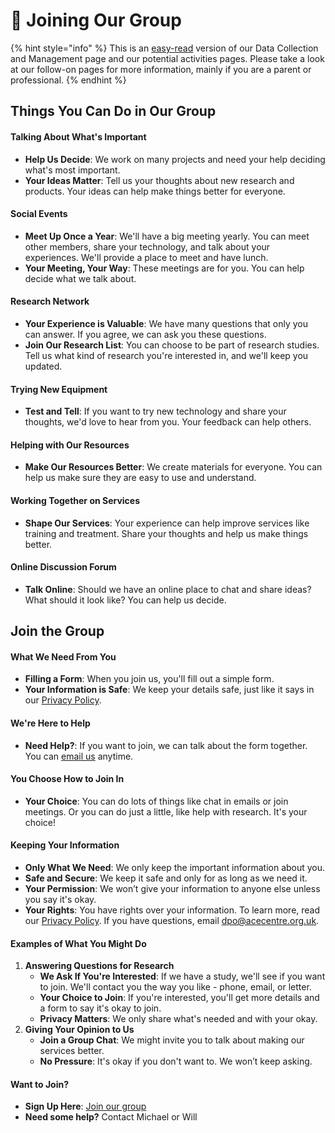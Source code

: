 # 👋 Joining Our Group

{% hint style="info" %}
This is an [easy-read](https://duckduckgo.com/?q=what+is+easy+read\&t=osx\&ia=web) version of our Data Collection and Management page and our potential activities pages. Please take a look at our follow-on pages for more information, mainly if you are a parent or professional.&#x20;
{% endhint %}

## Things You Can Do in Our Group

#### Talking About What's Important

* **Help Us Decide**: We work on many projects and need your help deciding what's most important.
* **Your Ideas Matter**: Tell us your thoughts about new research and products. Your ideas can help make things better for everyone.

#### Social Events

* **Meet Up Once a Year**: We'll have a big meeting yearly. You can meet other members, share your technology, and talk about your experiences. We'll provide a place to meet and have lunch.
* **Your Meeting, Your Way**: These meetings are for you. You can help decide what we talk about.

#### Research Network

* **Your Experience is Valuable**: We have many questions that only you can answer. If you agree, we can ask you these questions.
* **Join Our Research List**: You can choose to be part of research studies. Tell us what kind of research you're interested in, and we'll keep you updated.

#### Trying New Equipment

* **Test and Tell**: If you want to try new technology and share your thoughts, we'd love to hear from you. Your feedback can help others.

#### Helping with Our Resources

* **Make Our Resources Better**: We create materials for everyone. You can help us make sure they are easy to use and understand.

#### Working Together on Services

* **Shape Our Services**: Your experience can help improve services like training and treatment. Share your thoughts and help us make things better.

#### Online Discussion Forum

* **Talk Online**: Should we have an online place to chat and share ideas? What should it look like? You can help us decide.

## Join the Group

#### What We Need From You

* **Filling a Form**: When you join us, you'll fill out a simple form.
* **Your Information is Safe**: We keep your details safe, just like it says in our [Privacy Policy](https://acecentre.org.uk/page/privacy).

#### We're Here to Help

* **Need Help?**: If you want to join, we can talk about the form together. You can [email us](https://acecentre.org.uk/contact) anytime.

#### You Choose How to Join In

* **Your Choice**: You can do lots of things like chat in emails or join meetings. Or you can do just a little, like help with research. It's your choice!

#### Keeping Your Information

* **Only What We Need**: We only keep the important information about you.
* **Safe and Secure**: We keep it safe and only for as long as we need it.
* **Your Permission**: We won’t give your information to anyone else unless you say it's okay.
* **Your Rights**: You have rights over your information. To learn more, read our [Privacy Policy](https://acecentre.org.uk/page/privacy). If you have questions, email [dpo@acecentre.org.uk](mailto:dpo@acecentre.org.uk).

#### Examples of What You Might Do

1. **Answering Questions for Research**
   * **We Ask If You're Interested**: If we have a study, we'll see if you want to join. We'll contact you the way you like - phone, email, or letter.
   * **Your Choice to Join**: If you're interested, you'll get more details and a form to say it's okay to join.
   * **Privacy Matters**: We only share what's needed and with your okay.
2. **Giving Your Opinion to Us**
   * **Join a Group Chat**: We might invite you to talk about making our services better.
   * **No Pressure**: It's okay if you don't want to. We won’t keep asking.

#### Want to Join?

* **Sign Up Here**: [Join our group](https://forms.office.com/Pages/ResponsePage.aspx?embed=true\&id=bFwgTJtTgU-Raj-O\_eaPrNZFPqw5Il9Hp4B1mWQ\_eQhUOEc2UVBHRVdSR1JDUzAzRTVEUVQzVzRBMi4u)
* **Need some help?** Contact Michael or Will&#x20;
